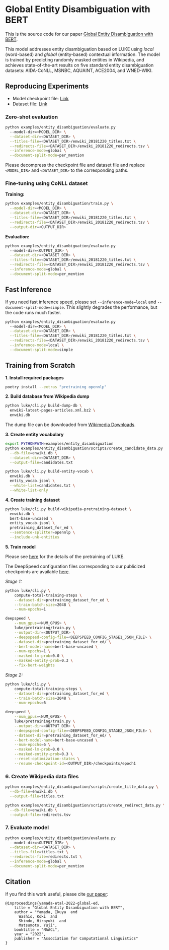 # Global Entity Disambiguation with BERT

This is the source code for our paper
[Global Entity Disambiguation with BERT](https://arxiv.org/abs/1909.00426).

This model addresses entity disambiguation based on LUKE using _local_
(word-based) and _global_ (entity-based) contextual information. The model is
trained by predicting randomly masked entities in Wikipedia, and achieves
state-of-the-art results on five standard entity disambiguation datasets:
AIDA-CoNLL, MSNBC, AQUAINT, ACE2004, and WNED-WIKI.

## Reproducing Experiments

- Model checkpoint file:
  [Link](https://drive.google.com/file/d/1aDx7PUsycyFGdHDF8RHCiq_LZ5hesWXX/view?usp=sharing)
- Dataset file:
  [Link](https://drive.google.com/file/d/1vjzrlp0uYtI6gjpnExdF3MtK21Orx9Lg/view?usp=sharing)

### Zero-shot evaluation

```bash
python examples/entity_disambiguation/evaluate.py
  --model-dir=<MODEL_DIR> \
  --dataset-dir=<DATASET_DIR> \
  --titles-file=<DATASET_DIR>/enwiki_20181220_titles.txt \
  --redirects-file=<DATASET_DIR>/enwiki_20181220_redirects.tsv \
  --inference-mode=global \
  --document-split-mode=per_mention
```

Please decompress the checkpoint file and dataset file and replace `<MODEL_DIR>`
and `<DATASET_DIR>` to the corresponding paths.

### Fine-tuning using CoNLL dataset

**Training:**

```bash
python examples/entity_disambiguation/train.py \
  --model-dir=<MODEL_DIR> \
  --dataset-dir=<DATASET_DIR> \
  --titles-file=<DATASET_DIR>/enwiki_20181220_titles.txt \
  --redirects-file=<DATASET_DIR>/enwiki_20181220_redirects.tsv \
  --output-dir=<OUTPUT_DIR>
```

**Evaluation:**

```bash
python examples/entity_disambiguation/evaluate.py
  --model-dir=<OUTPUT_DIR> \
  --dataset-dir=<DATASET_DIR> \
  --titles-file=<DATASET_DIR>/enwiki_20181220_titles.txt \
  --redirects-file=<DATASET_DIR>/enwiki_20181220_redirects.tsv \
  --inference-mode=global \
  --document-split-mode=per_mention
```

## Fast Inference

If you need fast inference speed, please set `--inference-mode=local` and
`--document-split-mode=simple`. This slightly degrades the performance, but the
code runs much faster.

```bash
python examples/entity_disambiguation/evaluate.py
  --model-dir=<MODEL_DIR> \
  --dataset-dir=<DATASET_DIR> \
  --titles-file=<DATASET_DIR>/enwiki_20181220_titles.txt \
  --redirects-file=<DATASET_DIR>/enwiki_20181220_redirects.tsv \
  --inference-mode=local \
  --document-split-mode=simple
```

## Training from Scratch

**1. Install required packages**

```bash
poetry install --extras "pretraining opennlp"
```

**2. Build database from Wikipedia dump**

```bash
python luke/cli.py build-dump-db \
  enwiki-latest-pages-articles.xml.bz2 \
  enwiki.db
```

The dump file can be downloaded from
[Wikimedia Downloads](https://dumps.wikimedia.org/).

**3. Create entity vocabulary**

```bash
export PYTHONPATH=examples/entity_disambiguation
python examples/entity_disambiguation/scripts/create_candidate_data.py \
  --db-file=enwiki.db \
  --dataset-dir=<DATASET_DIR> \
  --output-file=candidates.txt

python luke/cli.py build-entity-vocab \
  enwiki.db \
  entity_vocab.jsonl \
  --white-list=candidates.txt \
  --white-list-only
```

**4. Create training dataset**

```bash
python luke/cli.py build-wikipedia-pretraining-dataset \
  enwiki.db \
  bert-base-uncased \
  entity_vocab.jsonl \
  pretraining_dataset_for_ed \
  --sentence-splitter=opennlp \
  --include-unk-entities
```

**5. Train model**

Please see
[here](https://github.com/studio-ousia/luke/blob/master/pretraining.md) for the
details of the pretraining of LUKE.

The DeepSpeed configuration files corresponding to our publicized checkpoints
are available
[here](https://github.com/studio-ousia/luke/tree/entity_disambiguation/examples/entity_disambiguation/deepspeed_config).

_Stage 1:_

```bash
python luke/cli.py \
    compute-total-training-steps \
    --dataset-dir=pretraining_dataset_for_ed \
    --train-batch-size=2048 \
    --num-epochs=1
```

```bash
deepspeed \
    --num_gpus=<NUM_GPUS> \
    luke/pretraining/train.py \
    --output-dir=<OUTPUT_DIR> \
    --deepspeed-config-file=<DEEPSPEED_CONFIG_STAGE1_JSON_FILE> \
    --dataset-dir=pretraining_dataset_for_ed/ \
    --bert-model-name=bert-base-uncased \
    --num-epochs=1 \
    --masked-lm-prob=0.0 \
    --masked-entity-prob=0.3 \
    --fix-bert-weights
```

_Stage 2:_

```bash
python luke/cli.py \
    compute-total-training-steps \
    --dataset-dir=pretraining_dataset_for_ed \
    --train-batch-size=2048 \
    --num-epochs=6

deepspeed \
    --num_gpus=<NUM_GPUS> \
    luke/pretraining/train.py \
    --output-dir=<OUTPUT_DIR> \
    --deepspeed-config-file=<DEEPSPEED_CONFIG_STAGE2_JSON_FILE> \
    --dataset-dir=pretraining_dataset_for_ed/ \
    --bert-model-name=bert-base-uncased \
    --num-epochs=6 \
    --masked-lm-prob=0.0 \
    --masked-entity-prob=0.3 \
    --reset-optimization-states \
    --resume-checkpoint-id=<OUTPUT_DIR>/checkpoints/epoch1
```

### 6. Create Wikipedia data files

```bash
python examples/entity_disambiguation/scripts/create_title_data.py \
  --db-file=enwiki.db \
  --output-file=titles.txt

python examples/entity_disambiguation/scripts/create_redirect_data.py \
  --db-file=enwiki.db \
  --output-file=redirects.tsv
```

### 7. Evaluate model

```bash
python examples/entity_disambiguation/evaluate.py
  --model-dir=<OUTPUT_DIR> \
  --dataset-dir=<DATASET_DIR> \
  --titles-file=titles.txt \
  --redirects-file=redirects.txt \
  --inference-mode=global \
  --document-split-mode=per_mention
```

## Citation

If you find this work useful, please cite
[our paper](https://arxiv.org/abs/1909.00426):

```
@inproceedings{yamada-etal-2022-global-ed,
    title = "Global Entity Disambiguation with BERT",
    author = "Yamada, Ikuya  and
      Washio, Koki  and
      Shindo, Hiroyuki  and
      Matsumoto, Yuji",
    booktitle = "NAACL",
    year = "2022",
    publisher = "Association for Computational Linguistics"
}
```
